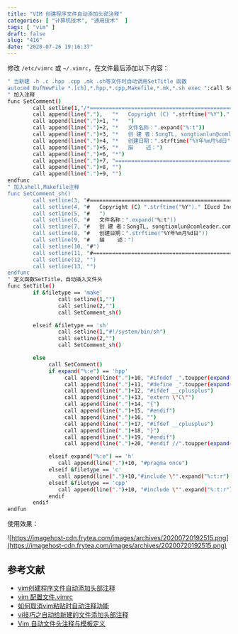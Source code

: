 ```yaml
---
title: "VIM 创建程序文件自动添加头部注释"
categories: [ "计算机技术", "通用技术"  ]
tags: [ "vim" ]
draft: false
slug: "416"
date: "2020-07-26 19:16:37"
---
```


修改 `/etc/vimrc` 或 `~/.vimrc`，在文件最后添加以下内容：

```bash
" 当新建 .h .c .hpp .cpp .mk .sh等文件时自动调用SetTitle 函数
autocmd BufNewFile *.[ch],*.hpp,*.cpp,Makefile,*.mk,*.sh exec ":call SetTitle()"
" 加入注释 
func SetComment()
        call setline(1,"/*================================================================")
        call append(line("."),   "*   Copyright (C) ".strftime("%Y")." IEucd Inc. All rights reserved.")
        call append(line(".")+1, "*   ")
        call append(line(".")+2, "*   文件名称：".expand("%:t"))
        call append(line(".")+3, "*   创 建 者：SongTL, songtianlun@comleader.com.cn")
        call append(line(".")+4, "*   创建日期：".strftime("%Y年%m月%d日"))
        call append(line(".")+5, "*   描    述：")
        call append(line(".")+6, "*")
        call append(line(".")+7, "================================================================*/")
        call append(line(".")+8, "")
        call append(line(".")+9, "")
endfunc
" 加入shell,Makefile注释
func SetComment_sh()
        call setline(3, "#================================================================")
        call setline(4, "#   Copyright (C) ".strftime("%Y")." IEucd Inc. All rights reserved.")
        call setline(5, "#   ")
        call setline(6, "#   文件名称：".expand("%:t"))
        call setline(7, "#   创 建 者：SongTL, songtianlun@comleader.com.cn")
        call setline(8, "#   创建日期：".strftime("%Y年%m月%d日"))
        call setline(9, "#   描    述：")
        call setline(10, "#")
        call setline(11, "#================================================================")
        call setline(12, "")
        call setline(13, "")
endfunc
" 定义函数SetTitle，自动插入文件头 
func SetTitle()
        if &filetype == 'make'
                call setline(1,"")
                call setline(2,"")
                call SetComment_sh()

        elseif &filetype == 'sh'
                call setline(1,"#!/system/bin/sh")
                call setline(2,"")
                call SetComment_sh()

        else
             call SetComment()
             if expand("%:e") == 'hpp'
                  call append(line(".")+10, "#ifndef _".toupper(expand("%:t:r"))."_H")
                  call append(line(".")+11, "#define _".toupper(expand("%:t:r"))."_H")
                  call append(line(".")+12, "#ifdef __cplusplus")
                  call append(line(".")+13, "extern \"C\"")
                  call append(line(".")+14, "{")
                  call append(line(".")+15, "#endif")
                  call append(line(".")+16, "")
                  call append(line(".")+17, "#ifdef __cplusplus")
                  call append(line(".")+18, "}")
                  call append(line(".")+19, "#endif")
                  call append(line(".")+20, "#endif //".toupper(expand("%:t:r"))."_H")

             elseif expand("%:e") == 'h'
                call append(line(".")+10, "#pragma once")
             elseif &filetype == 'c'
                call append(line(".")+10,"#include \"".expand("%:t:r").".h\"")
             elseif &filetype == 'cpp'
                call append(line(".")+10, "#include \"".expand("%:t:r").".h\"")
             endif
        endif
endfun
```

使用效果：

![https://imagehost-cdn.frytea.com/images/archives/20200720192515.png](https://imagehost-cdn.frytea.com/images/archives/20200720192515.png)

## 参考文献

- [vim创建程序文件自动添加头部注释](https://blog.csdn.net/luzhenrong45/article/details/53021748)
- [vim 配置文件.vimrc](https://www.jianshu.com/p/c8f4bbe048ac)
- [如何取消vim粘贴时自动注释功能](https://www.cnblogs.com/unixart/articles/5975812.html)
- [vi技巧之自动给新建的文件添加头部注释](https://blog.csdn.net/daoshuti/article/details/66970506)
- [Vim 自动文件头注释与模板定义](https://blog.fazero.me/2015/09/15/%E8%AE%A9%E7%BB%88%E7%AB%AF%E8%B5%B0%E4%BB%A3%E7%90%86%E7%9A%84%E5%87%A0%E7%A7%8D%E6%96%B9%E6%B3%95/)